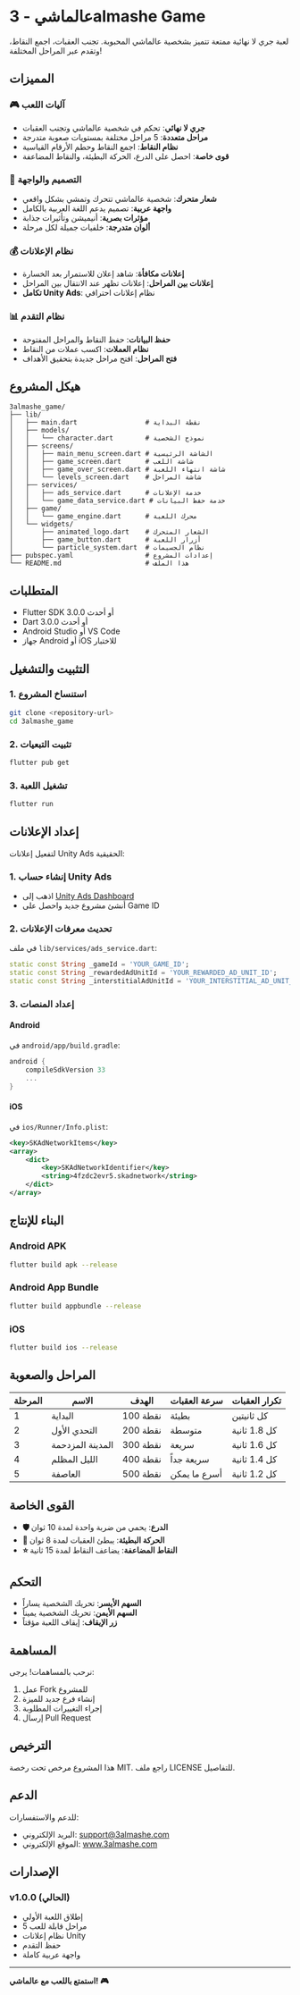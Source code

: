 # عالماشي - 3almashe Game

لعبة جري لا نهائية ممتعة تتميز بشخصية عالماشي المحبوبة. تجنب العقبات، اجمع النقاط، وتقدم عبر المراحل المختلفة!

## المميزات

### 🎮 آليات اللعب
- **جري لا نهائي**: تحكم في شخصية عالماشي وتجنب العقبات
- **مراحل متعددة**: 5 مراحل مختلفة بمستويات صعوبة متدرجة
- **نظام النقاط**: اجمع النقاط وحطم الأرقام القياسية
- **قوى خاصة**: احصل على الدرع، الحركة البطيئة، والنقاط المضاعفة

### 🎨 التصميم والواجهة
- **شعار متحرك**: شخصية عالماشي تتحرك وتمشي بشكل واقعي
- **واجهة عربية**: تصميم يدعم اللغة العربية بالكامل
- **مؤثرات بصرية**: أنيميشن وتأثيرات جذابة
- **ألوان متدرجة**: خلفيات جميلة لكل مرحلة

### 💰 نظام الإعلانات
- **إعلانات مكافأة**: شاهد إعلان للاستمرار بعد الخسارة
- **إعلانات بين المراحل**: إعلانات تظهر عند الانتقال بين المراحل
- **تكامل Unity Ads**: نظام إعلانات احترافي

### 📊 نظام التقدم
- **حفظ البيانات**: حفظ النقاط والمراحل المفتوحة
- **نظام العملات**: اكسب عملات من النقاط
- **فتح المراحل**: افتح مراحل جديدة بتحقيق الأهداف

## هيكل المشروع

```
3almashe_game/
├── lib/
│   ├── main.dart                 # نقطة البداية
│   ├── models/
│   │   └── character.dart        # نموذج الشخصية
│   ├── screens/
│   │   ├── main_menu_screen.dart # الشاشة الرئيسية
│   │   ├── game_screen.dart      # شاشة اللعب
│   │   ├── game_over_screen.dart # شاشة انتهاء اللعبة
│   │   └── levels_screen.dart    # شاشة المراحل
│   ├── services/
│   │   ├── ads_service.dart      # خدمة الإعلانات
│   │   └── game_data_service.dart # خدمة حفظ البيانات
│   ├── game/
│   │   └── game_engine.dart      # محرك اللعبة
│   └── widgets/
│       ├── animated_logo.dart    # الشعار المتحرك
│       ├── game_button.dart      # أزرار اللعبة
│       └── particle_system.dart  # نظام الجسيمات
├── pubspec.yaml                  # إعدادات المشروع
└── README.md                     # هذا الملف
```

## المتطلبات

- Flutter SDK 3.0.0 أو أحدث
- Dart 3.0.0 أو أحدث
- Android Studio أو VS Code
- جهاز Android أو iOS للاختبار

## التثبيت والتشغيل

### 1. استنساخ المشروع
```bash
git clone <repository-url>
cd 3almashe_game
```

### 2. تثبيت التبعيات
```bash
flutter pub get
```

### 3. تشغيل اللعبة
```bash
flutter run
```

## إعداد الإعلانات

لتفعيل إعلانات Unity Ads الحقيقية:

### 1. إنشاء حساب Unity Ads
- اذهب إلى [Unity Ads Dashboard](https://dashboard.unity3d.com/)
- أنشئ مشروع جديد واحصل على Game ID

### 2. تحديث معرفات الإعلانات
في ملف `lib/services/ads_service.dart`:
```dart
static const String _gameId = 'YOUR_GAME_ID';
static const String _rewardedAdUnitId = 'YOUR_REWARDED_AD_UNIT_ID';
static const String _interstitialAdUnitId = 'YOUR_INTERSTITIAL_AD_UNIT_ID';
```

### 3. إعداد المنصات

#### Android
في `android/app/build.gradle`:
```gradle
android {
    compileSdkVersion 33
    ...
}
```

#### iOS
في `ios/Runner/Info.plist`:
```xml
<key>SKAdNetworkItems</key>
<array>
    <dict>
        <key>SKAdNetworkIdentifier</key>
        <string>4fzdc2evr5.skadnetwork</string>
    </dict>
</array>
```

## البناء للإنتاج

### Android APK
```bash
flutter build apk --release
```

### Android App Bundle
```bash
flutter build appbundle --release
```

### iOS
```bash
flutter build ios --release
```

## المراحل والصعوبة

| المرحلة | الاسم | الهدف | سرعة العقبات | تكرار العقبات |
|---------|-------|--------|-------------|---------------|
| 1 | البداية | 100 نقطة | بطيئة | كل ثانيتين |
| 2 | التحدي الأول | 200 نقطة | متوسطة | كل 1.8 ثانية |
| 3 | المدينة المزدحمة | 300 نقطة | سريعة | كل 1.6 ثانية |
| 4 | الليل المظلم | 400 نقطة | سريعة جداً | كل 1.4 ثانية |
| 5 | العاصفة | 500 نقطة | أسرع ما يمكن | كل 1.2 ثانية |

## القوى الخاصة

- **🛡️ الدرع**: يحمي من ضربة واحدة لمدة 10 ثوان
- **🐌 الحركة البطيئة**: يبطئ العقبات لمدة 8 ثوان
- **⭐ النقاط المضاعفة**: يضاعف النقاط لمدة 15 ثانية

## التحكم

- **السهم الأيسر**: تحريك الشخصية يساراً
- **السهم الأيمن**: تحريك الشخصية يميناً
- **زر الإيقاف**: إيقاف اللعبة مؤقتاً

## المساهمة

نرحب بالمساهمات! يرجى:

1. عمل Fork للمشروع
2. إنشاء فرع جديد للميزة
3. إجراء التغييرات المطلوبة
4. إرسال Pull Request

## الترخيص

هذا المشروع مرخص تحت رخصة MIT. راجع ملف LICENSE للتفاصيل.

## الدعم

للدعم والاستفسارات:
- البريد الإلكتروني: support@3almashe.com
- الموقع الإلكتروني: www.3almashe.com

## الإصدارات

### v1.0.0 (الحالي)
- إطلاق اللعبة الأولي
- 5 مراحل قابلة للعب
- نظام إعلانات Unity
- حفظ التقدم
- واجهة عربية كاملة

---

**استمتع باللعب مع عالماشي! 🎮**

